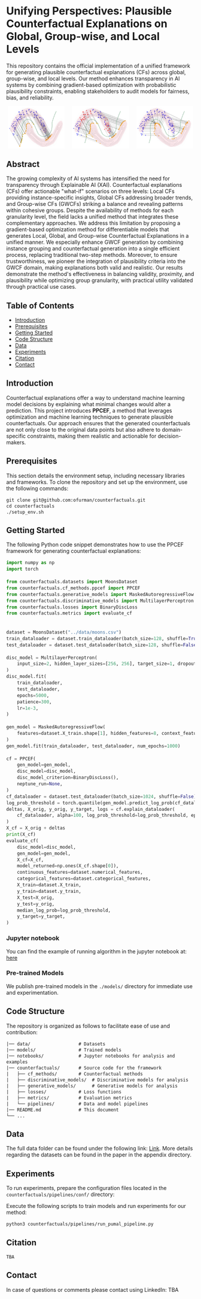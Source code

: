 
# Unifying Perspectives: Plausible Counterfactual Explanations on Global, Group-wise, and Local Levels

This repository contains the official implementation of a unified framework for generating plausible counterfactual explanations (CFs) across global, group-wise, and local levels. Our method enhances transparency in AI systems by combining gradient-based optimization with probabilistic plausibility constraints, enabling stakeholders to audit models for fairness, bias, and reliability.

<p align="center" style="display: flex; justify-content: center; gap: 20px">
  <img src="teaser_global.svg" alt="Global Counterfactuals" width="30%"/>
  <img src="teaser_groupwise.svg" alt="Group-wise Counterfactuals" width="30%"/>
  <img src="teaser_local.svg" alt="Local Counterfactuals" width="30%"/>
</p>

## Abstract

The growing complexity of AI systems has intensified the need for transparency through Explainable AI (XAI). Counterfactual explanations (CFs) offer actionable "what-if" scenarios on three levels: Local CFs providing instance-specific insights, Global CFs addressing broader trends, and Group-wise CFs (GWCFs) striking a balance and revealing patterns within cohesive groups. Despite the availability of methods for each granularity level, the field lacks a unified method that integrates these complementary approaches. We address this limitation by proposing a gradient-based optimization method for differentiable models that generates Local, Global, and Group-wise Counterfactual Explanations in a unified manner. We especially enhance GWCF generation by combining instance grouping and counterfactual generation into a single efficient process, replacing traditional two-step methods. Moreover, to ensure trustworthiness, we pioneer the integration of plausibility criteria into the GWCF domain, making explanations both valid and realistic. Our results demonstrate the method's effectiveness in balancing validity, proximity, and plausibility while optimizing group granularity, with practical utility validated through practical use cases.

## Table of Contents

- [Introduction](#introduction)
- [Prerequisites](#prerequisites)
- [Getting Started](#getting-started)
- [Code Structure](#code-structure)
- [Data](#data)
- [Experiments](#experiments)
- [Citation](#citation)
- [Contact](#contact)

## Introduction

Counterfactual explanations offer a way to understand machine learning model decisions by explaining what minimal changes would alter a prediction. This project introduces **PPCEF**, a method that leverages optimization and machine learning techniques to generate plausible counterfactuals. Our approach ensures that the generated counterfactuals are not only close to the original data points but also adhere to domain-specific constraints, making them realistic and actionable for decision-makers.

## Prerequisites

This section details the environment setup, including necessary libraries and frameworks. To clone the repository and set up the environment, use the following commands:

```shell
git clone git@github.com:ofurman/counterfactuals.git
cd counterfactuals
./setup_env.sh
```

## Getting Started
The following Python code snippet demonstrates how to use the PPCEF framework for generating counterfactual explanations:

```python
import numpy as np
import torch

from counterfactuals.datasets import MoonsDataset
from counterfactuals.cf_methods.ppcef import PPCEF
from counterfactuals.generative_models import MaskedAutoregressiveFlow
from counterfactuals.discriminative_models import MultilayerPerceptron
from counterfactuals.losses import BinaryDiscLoss
from counterfactuals.metrics import evaluate_cf


dataset = MoonsDataset("../data/moons.csv")
train_dataloader = dataset.train_dataloader(batch_size=128, shuffle=True)
test_dataloader = dataset.test_dataloader(batch_size=128, shuffle=False)

disc_model = MultilayerPerceptron(
    input_size=2, hidden_layer_sizes=[256, 256], target_size=1, dropout=0.2
)
disc_model.fit(
    train_dataloader,
    test_dataloader,
    epochs=5000,
    patience=300,
    lr=1e-3,
)

gen_model = MaskedAutoregressiveFlow(
    features=dataset.X_train.shape[1], hidden_features=8, context_features=1
)
gen_model.fit(train_dataloader, test_dataloader, num_epochs=1000)

cf = PPCEF(
    gen_model=gen_model,
    disc_model=disc_model,
    disc_model_criterion=BinaryDiscLoss(),
    neptune_run=None,
)
cf_dataloader = dataset.test_dataloader(batch_size=1024, shuffle=False)
log_prob_threshold = torch.quantile(gen_model.predict_log_prob(cf_dataloader), 0.25)
deltas, X_orig, y_orig, y_target, logs = cf.explain_dataloader(
    cf_dataloader, alpha=100, log_prob_threshold=log_prob_threshold, epochs=4000
)
X_cf = X_orig + deltas
print(X_cf)
evaluate_cf(
    disc_model=disc_model,
    gen_model=gen_model,
    X_cf=X_cf,
    model_returned=np.ones(X_cf.shape[0]),
    continuous_features=dataset.numerical_features,
    categorical_features=dataset.categorical_features,
    X_train=dataset.X_train,
    y_train=dataset.y_train,
    X_test=X_orig,
    y_test=y_orig,
    median_log_prob=log_prob_threshold,
    y_target=y_target,
)
```
### Jupyter notebook
You can find the example of running algorithm in the jupyter notebook at: [here](notebooks/our_gw.ipynb)

### Pre-trained Models

We publish pre-trained models in the `./models/` directory for immediate use and experimentation.

## Code Structure

The repository is organized as follows to facilitate ease of use and contribution:

```
|── data/                  # Datasets
|── models/                # Trained models
|── notebooks/             # Jupyter notebooks for analysis and examples
|── counterfactuals/       # Source code for the framework
|   ├── cf_methods/        # Counterfactual methods
|   ├── discriminative_models/  # Discriminative models for analysis
|   ├── generative_models/      # Generative models for analysis
|   ├── losses/            # Loss functions
|   ├── metrics/           # Evaluation metrics
|   └── pipelines/         # Data and model pipelines
|── README.md              # This document
└── ...
```

## Data

The full data folder can be found under the following link: [Link](data). More details regarding the datasets can be found in the paper in the appendix directory.

## Experiments

To run experiments, prepare the configuration files located in the `counterfactuals/pipelines/conf/` directory:

Execute the following scripts to train models and run experiments for our method:

```shell
python3 counterfactuals/pipelines/run_pumal_pipeline.py
```

## Citation
```
TBA
```
## Contact

In case of questions or comments please contact using LinkedIn: TBA
